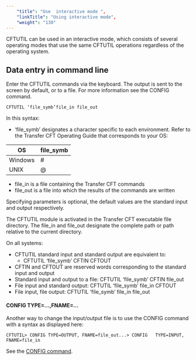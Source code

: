 ```yaml
---
    "title": "Use  interactive mode ",
    "linkTitle": "Using interactive mode",
    "weight": "130"
---
```

CFTUTIL can be used in an interactive mode, which consists of several
operating modes that use the same CFTUTIL operations regardless of the operating system.

<span id="Data_entry_in_command_line"></span>

Data entry in command line
--------------------------

Enter the CFTUTIL commands via the keyboard. The output is sent to the
screen by default, or to a file. For more information see the CONFIG command.

`CFTUTIL ‘file_symb’file_in file_out`

In this syntax:

- ‘file_symb’ designates a character specific to
    each environment. Refer to the Transfer CFT Operating Guide that corresponds
    to your OS:


| OS |  file_symb |
| --- | --- |
| Windows | # |
| UNIX |  @ |


- file_in is a file
    containing the Transfer CFT commands
- file_out is a file
    into which the results of the commands are written

Specifying parameters is optional, the default values are the
standard input and output respectively.

The CFTUTIL module is activated in the Transfer CFT executable file
directory. The file_in and file_out designate the complete path or path
relative to the current directory.

On all systems:

- CFTUTIL standard
    input and standard output are equivalent to:
    -   CFTUTIL ‘file_symb’
        CFTIN CFTOUT
- CFTIN and CFTOUT
    are reserved words corresponding to the standard input and output
- Standard input
    and output to a file: CFTUTIL ‘file_symb’ CFTIN file_out
- File input and
    standard output: CFTUTIL ‘file_symb’ file_in CFTOUT
- File input, file
    output: CFTUTIL ‘file_symb’ file_in file_out

#### CONFIG TYPE=...,FNAME=...

Another way to change the input/output file is to use the CONFIG command with a syntax as displayed
here:

`CFTUTIL> CONFIG TYPE=OUTPUT, FNAME=file_out...> CONFIG   TYPE=INPUT, FNAME=file_in`

See the [CONFIG
command](../../../admin_intro/admin_config_commands/communication_media_concepts).
